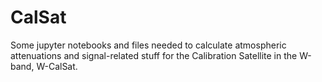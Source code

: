 # CalSat
Some jupyter notebooks and files needed to calculate atmospheric attenuations and signal-related stuff for the Calibration Satellite in the W-band, W-CalSat.
